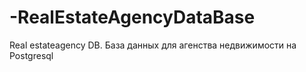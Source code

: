 # -RealEstateAgencyDataBase
Real estateagency DB. База данных для агенства недвижимости на Postgresql
